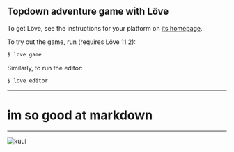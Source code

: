 Topdown adventure game with Löve
--------------------------------

To get Löve, see the instructions for your platform on [its
homepage](https://love2d.org/).

To try out the game, run (requires Löve 11.2):
```bash
$ love game
```

Similarly, to run the editor:
```bash
$ love editor
```

---
# im so good at markdown

---
![kuul](http://images6.fanpop.com/image/photos/39800000/Badass-Cute-Anime-Gurl-anime_lover0_0-39801634-500-500.jpg)
